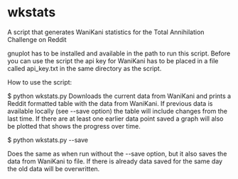 wkstats
=======

A script that generates WaniKani statistics for the Total Annihilation Challenge on Reddit

gnuplot has to be installed and available in the path to run this script. Before you can use the script the api key for WaniKani has to be placed in a file called api_key.txt in the same directory as the script.

How to use the script:

$ python wkstats.py
Downloads the current data from WaniKani and prints a Reddit formatted table with the data from WaniKani. If previous data is available locally (see --save option) the table will include changes from the last time. If there are at least one earlier data point saved a graph will also be plotted that shows the progress over time.

$ python wkstats.py --save

Does the same as when run without the --save option, but it also saves the data from WaniKani to file. If there is already data saved for the same day the old data will be overwritten.
